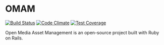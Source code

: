OMAM
====

[![Build Status](https://travis-ci.org/thiagopelizoni/omam.svg?branch=master)](https://travis-ci.org/thiagopelizoni/omam)  [![Code Climate](https://codeclimate.com/github/thiagopelizoni/omam/badges/gpa.svg)](https://codeclimate.com/github/thiagopelizoni/omam) [![Test Coverage](https://codeclimate.com/github/thiagopelizoni/omam/badges/coverage.svg)](https://codeclimate.com/github/thiagopelizoni/omam/coverage)

Open Media Asset Management‎ is an open-source project built with Ruby on Rails.

